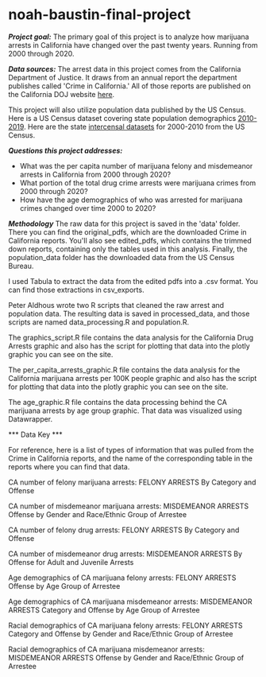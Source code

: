 # noah-baustin-final-project

***Project goal:***
The primary goal of this project is to analyze how marijuana arrests in California have changed over the past twenty years. Running from 2000 through 2020.

***Data sources:***
The arrest data in this project comes from the California Department of Justice. It draws from an annual report the department publishes called 'Crime in California.' All of those reports are published on the California DOJ website [here](https://oag.ca.gov/cjsc/pubs#crime).

This project will also utilize population data published by the US Census. Here is a US Census dataset covering state population demographics [2010-2019](https://www.census.gov/data/datasets/time-series/demo/popest/2010s-state-detail.html). Here are the state [intercensal datasets](https://www.census.gov/data/datasets/time-series/demo/popest/intercensal-2000-2010-state.html) for 2000-2010 from the US Census.

***Questions this project addresses:***
- What was the per capita number of marijuana felony and misdemeanor arrests in California from 2000 through 2020?
- What portion of the total drug crime arrests were marijuana crimes from 2000 through 2020?
- How have the age demographics of who was arrested for marijuana crimes changed over time 2000 to 2020?

***Methodology***
The raw data for this project is saved in the 'data' folder. There you can find the original_pdfs, which are the downloaded Crime in California reports. You'll also see edited_pdfs, which contains the trimmed down reports, containing only the tables used in this analysis. Finally, the population_data folder has the downloaded data from the US Census Bureau.

I used Tabula to extract the data from the edited pdfs into a .csv format. You can find those extractions in csv_exports.

Peter Aldhous wrote two R scripts that cleaned the raw arrest and population data. The resulting data is saved in processed_data, and those scripts are named data_processing.R and population.R.

The graphics_script.R file contains the data analysis for the California Drug Arrests graphic and also has the script for plotting that data into the plotly graphic you can see on the site.

The per_capita_arrests_graphic.R file contains the data analysis for the California marijuana arrests per 100K people graphic and also has the script for plotting that data into the plotly graphic you can see on the site.

The age_graphic.R file contains the data processing behind the CA marijuana arrests by age group graphic. That data was visualized using Datawrapper.

*** Data Key ***

For reference, here is a list of types of information that was pulled from the Crime in California reports, and the name of the corresponding table in the reports where you can find that data.

CA number of felony marijuana arrests:
FELONY ARRESTS
By Category and Offense

CA number of misdemeanor marijuana arrests:
MISDEMEANOR ARRESTS
Offense by Gender and Race/Ethnic Group of Arrestee

CA number of felony drug arrests:
FELONY ARRESTS
By Category and Offense

CA number of misdemeanor drug arrests:
MISDEMEANOR ARRESTS
By Offense for Adult and Juvenile Arrests

Age demographics of CA marijuana felony arrests:
FELONY ARRESTS
Offense by Age Group of Arrestee

Age demographics of CA marijuana misdemeanor arrests:
MISDEMEANOR ARRESTS
Category and Offense by Age Group of Arrestee

Racial demographics of CA marijuana felony arrests:
FELONY ARRESTS
Category and Offense by Gender and Race/Ethnic Group of Arrestee

Racial demographics of CA marijuana misdemeanor arrests:
MISDEMEANOR ARRESTS
Offense by Gender and Race/Ethnic Group of Arrestee



